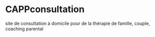 # CAPPconsultation
site de consultation à domicile pour de la thérapie de famille, couple, coaching parental
